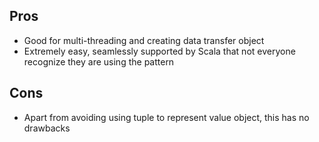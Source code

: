 ## Pros
- Good for multi-threading and creating data transfer object
- Extremely easy, seamlessly supported by Scala that not everyone recognize they are using the pattern

## Cons
- Apart from avoiding using tuple to represent value object, this has no drawbacks